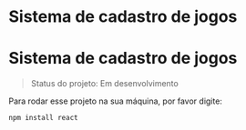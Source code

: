 # Sistema de cadastro de jogos
<h1>Sistema de cadastro de jogos</h1>

> Status do projeto: Em desenvolvimento

Para rodar esse projeto na sua máquina, por favor digite:
```
npm install react
```
